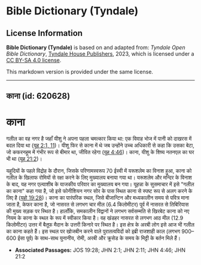 # Bible Dictionary (Tyndale)

## License Information

**Bible Dictionary (Tyndale)** is based on and adapted from: _Tyndale Open Bible Dictionary_, [Tyndale House Publishers](https://tyndaleopenresources.com/), 2023, which is licensed under a [CC BY-SA 4.0 license](https://creativecommons.org/licenses/by-sa/4.0/legalcode.en).

This markdown version is provided under the same license.



--------------------------------

## काना (id: 620628)

काना
====

गलील का वह नगर है जहाँ यीशु ने अपना पहला चमत्कार किया था: एक विवाह भोज में पानी को दाखरस में बदल दिया था ([यूह 2:1, 11](https://ref.ly/John2:1,John2:11))। यीशु फिर से काना में थे जब उन्होंने उच्च अधिकारी से कहा कि उसका बेटा, जो कफरनहूम में गंभीर रूप से बीमार था, जीवित रहेगा ([यूह 4:46](https://ref.ly/John4:46))। काना, यीशु के शिष्य नतनएल का घर भी था ([यूह 21:2](https://ref.ly/John21:2))।

यहूदियों के पहले विद्रोह के दौरान, जिसके परिणामस्वरूप 70 ईस्वी में यरूशलेम का विनाश हुआ, काना को गलील के खिलाफ रोमियों से रक्षा करने के लिए मुख्यालय बनाया गया था। यरूशलेम और मन्दिर के विनाश के बाद, यह नगर एल्याशीब के याजकीय परिवार का मुख्यालय बन गया। यूहन्ना के सुसमाचार में इसे "गलील का काना" कहा गया है, जो इसे फोनीशियन नगर सोर के पास स्थित काना से स्पष्ट रूप से अलग करने के लिए है ([यहो 19:28](https://ref.ly/Josh19:28))। काना का पारंपरिक स्थल, जिसे बीजान्टिन और मध्यकालीन समय से पवित्र माना जाता है, केफर काना है, जो नासरत से लगभग चार मील (6\.4 किलोमीटर) पूर्व में नासरत से तिबिरियास की मुख्य सड़क पर स्थित है। हालाँकि, समकालीन विद्वानों ने लगभग सर्वसम्मति से खिरबेट काना को नए नियम के काना के स्थल के रूप में स्वीकार किया है। वह खंडहर नासरत से लगभग आठ मील (12\.9 किलोमीटर) उत्तर में बैतूफ मैदान के उत्तरी किनारे पर स्थित है। इस क्षेत्र के अरबी लोग इसे आज भी गलील का काना कहते हैं। इस स्थल पर खोजबीन करने वाले पुरातत्वविदों को इब्री राजशाही काल (लगभग 900–600 ईसा पूर्व) के साथ\-साथ युनानीय, रोमी, अरबी और क्रूसेड के समय के मिट्टी के बर्तन मिले हैं।

* **Associated Passages:** JOS 19:28; JHN 2:1; JHN 2:11; JHN 4:46; JHN 21:2

